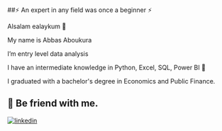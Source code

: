 
##⚡ An expert in any field was once a beginner ⚡

Alsalam ealaykum 👋

My name is Abbas Aboukura

I’m entry level data analysis

I have an intermediate knowledge in Python, Excel, SQL, Power BI 🌱

I graduated with a bachelor's degree in Economics and Public Finance.


## 🔗 Be friend with me. 
[![linkedin](https://img.shields.io/badge/linkedin-0A66C2?style=for-the-badge&logo=linkedin&logoColor=white)](https://linkedin.com/in/abbas22)
